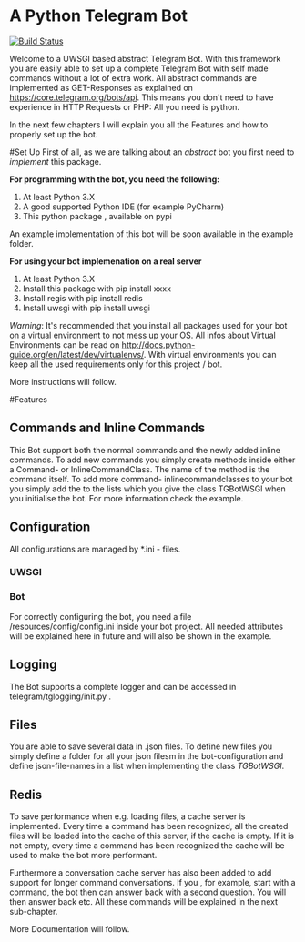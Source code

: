 # A Python Telegram Bot
[![Build Status](https://travis-ci.org/T-Eberle/tgbot.svg?branch=master)](https://travis-ci.org/T-Eberle/tgbot)

Welcome to a UWSGI based abstract Telegram Bot. With this framework you are easily able to set up a complete Telegram Bot with self made commands without a lot of extra work. All abstract commands are implemented as GET-Responses as explained on https://core.telegram.org/bots/api. This means you don't need to have experience in HTTP Requests or PHP: All you need is python.

In the next few chapters I will explain you all the Features and how to properly set up the bot.


#Set Up
First of all, as we are talking about an *abstract* bot you first need to *implement* this package.

**For programming with the bot, you need the following:**

1. At least Python 3.X
2. A good supported Python IDE (for example PyCharm)
3. This python package , available on pypi

An example implementation of this bot will be soon available in the example folder.

**For using your bot implemenation on a real server**

1. At least Python 3.X
2. Install this package with pip install xxxx
3. Install regis with pip install redis
3. Install uwsgi with pip install uwsgi

*Warning*: It's recommended that you install all packages used for your bot on a virtual environment to not mess up your OS. All infos about Virtual Environments can be read on http://docs.python-guide.org/en/latest/dev/virtualenvs/. With virtual environments you can keep all the used requirements only for this project / bot.

More instructions will follow.

#Features
## Commands and Inline Commands

This Bot support both the normal commands and the newly added inline commands. To add new commands you simply create methods inside either a Command- or InlineCommandClass. The name of the method is the command itself. To add more command- inlinecommandclasses to your bot you simply add the to the lists which you give the class TGBotWSGI when you initialise the bot. For more information check the example.

## Configuration

All configurations are managed by *.ini - files. 

### UWSGI

### Bot

For correctly configuring the bot, you need a file /resources/config/config.ini inside your bot project. All needed attributes will be explained here in future and will also be shown in the example.

## Logging

The Bot supports a complete logger and can be accessed in telegram/tglogging/init.py .

## Files

You are able to save several data in .json files. To define new files you simply define a folder for all your json filesm in the bot-configuration and define json-file-names in a list when implementing the class *TGBotWSGI*.

## Redis
To save performance when e.g. loading files, a cache server is implemented. Every time a command has been recognized, all the created files will be loaded into the cache of this server, if the cache is empty. If it is not empty, every time a command has been recognized the cache will be used to make the bot more performant.

Furthermore a conversation cache server has also been added to add support for longer command conversations. If you , for example, start with a command, the bot then can answer back with a second question. You will then answer back etc. All these commands will be explained in the next sub-chapter.


More Documentation will follow.


